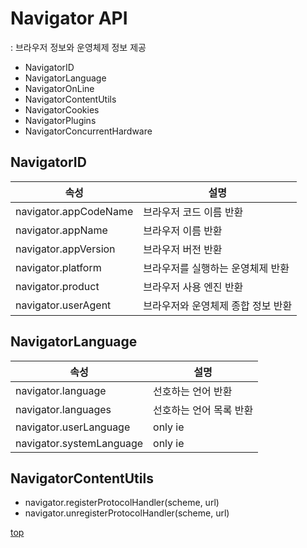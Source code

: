 # Navigator API
: 브라우저 정보와 운영체제 정보 제공

- NavigatorID
- NavigatorLanguage
- NavigatorOnLine
- NavigatorContentUtils
- NavigatorCookies
- NavigatorPlugins
- NavigatorConcurrentHardware



## NavigatorID

속성 | 설명
---|---
navigator.appCodeName    | 브라우저 코드 이름 반환
navigator.appName        | 브라우저 이름 반환
navigator.appVersion     | 브라우저 버전 반환
navigator.platform       | 브라우저를 실행하는 운영체제 반환
navigator.product        | 브라우저 사용 엔진 반환
navigator.userAgent      | 브라우저와 운영체제 종합 정보 반환



## NavigatorLanguage

속성 | 설명
---|---
navigator.language       | 선호하는 언어 반환
navigator.languages      | 선호하는 언어 목록 반환
navigator.userLanguage   | only ie
navigator.systemLanguage | only ie



## NavigatorContentUtils

- navigator.registerProtocolHandler(scheme, url)
- navigator.unregisterProtocolHandler(scheme, url)



[top](#)
